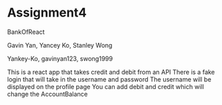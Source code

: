 # Assignment4
BankOfReact

Gavin Yan, Yancey Ko, Stanley Wong

Yankey-Ko, gavinyan123, swong1999

This is a react app that takes credit and debit from an API
There is a fake login that will take in the username and password 
The username will be displayed on the profile page
You can add debit and credit which will change the AccountBalance
